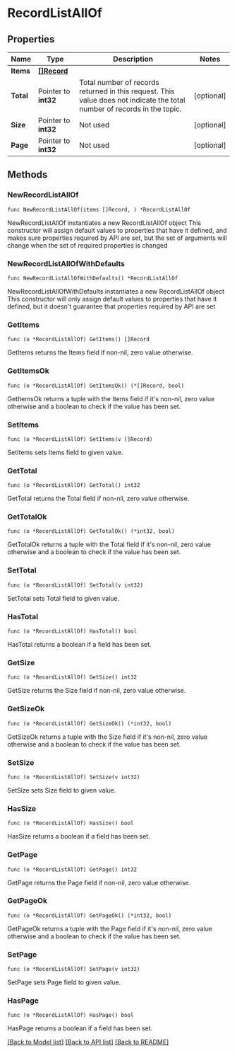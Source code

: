 # RecordListAllOf

## Properties

Name | Type | Description | Notes
------------ | ------------- | ------------- | -------------
**Items** | [**[]Record**](Record.md) |  | 
**Total** | Pointer to **int32** | Total number of records returned in this request. This value does not indicate the total number of records in the topic. | [optional] 
**Size** | Pointer to **int32** | Not used | [optional] 
**Page** | Pointer to **int32** | Not used | [optional] 

## Methods

### NewRecordListAllOf

`func NewRecordListAllOf(items []Record, ) *RecordListAllOf`

NewRecordListAllOf instantiates a new RecordListAllOf object
This constructor will assign default values to properties that have it defined,
and makes sure properties required by API are set, but the set of arguments
will change when the set of required properties is changed

### NewRecordListAllOfWithDefaults

`func NewRecordListAllOfWithDefaults() *RecordListAllOf`

NewRecordListAllOfWithDefaults instantiates a new RecordListAllOf object
This constructor will only assign default values to properties that have it defined,
but it doesn't guarantee that properties required by API are set

### GetItems

`func (o *RecordListAllOf) GetItems() []Record`

GetItems returns the Items field if non-nil, zero value otherwise.

### GetItemsOk

`func (o *RecordListAllOf) GetItemsOk() (*[]Record, bool)`

GetItemsOk returns a tuple with the Items field if it's non-nil, zero value otherwise
and a boolean to check if the value has been set.

### SetItems

`func (o *RecordListAllOf) SetItems(v []Record)`

SetItems sets Items field to given value.


### GetTotal

`func (o *RecordListAllOf) GetTotal() int32`

GetTotal returns the Total field if non-nil, zero value otherwise.

### GetTotalOk

`func (o *RecordListAllOf) GetTotalOk() (*int32, bool)`

GetTotalOk returns a tuple with the Total field if it's non-nil, zero value otherwise
and a boolean to check if the value has been set.

### SetTotal

`func (o *RecordListAllOf) SetTotal(v int32)`

SetTotal sets Total field to given value.

### HasTotal

`func (o *RecordListAllOf) HasTotal() bool`

HasTotal returns a boolean if a field has been set.

### GetSize

`func (o *RecordListAllOf) GetSize() int32`

GetSize returns the Size field if non-nil, zero value otherwise.

### GetSizeOk

`func (o *RecordListAllOf) GetSizeOk() (*int32, bool)`

GetSizeOk returns a tuple with the Size field if it's non-nil, zero value otherwise
and a boolean to check if the value has been set.

### SetSize

`func (o *RecordListAllOf) SetSize(v int32)`

SetSize sets Size field to given value.

### HasSize

`func (o *RecordListAllOf) HasSize() bool`

HasSize returns a boolean if a field has been set.

### GetPage

`func (o *RecordListAllOf) GetPage() int32`

GetPage returns the Page field if non-nil, zero value otherwise.

### GetPageOk

`func (o *RecordListAllOf) GetPageOk() (*int32, bool)`

GetPageOk returns a tuple with the Page field if it's non-nil, zero value otherwise
and a boolean to check if the value has been set.

### SetPage

`func (o *RecordListAllOf) SetPage(v int32)`

SetPage sets Page field to given value.

### HasPage

`func (o *RecordListAllOf) HasPage() bool`

HasPage returns a boolean if a field has been set.


[[Back to Model list]](../README.md#documentation-for-models) [[Back to API list]](../README.md#documentation-for-api-endpoints) [[Back to README]](../README.md)


